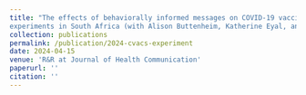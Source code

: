 ```yaml
---
title: "The effects of behaviorally informed messages on COVID-19 vaccination intentions and behavior: Evidence from randomized survey
experiments in South Africa (with Alison Buttenheim, Katherine Eyal, and Brendan Maughan-Brown)"
collection: publications
permalink: /publication/2024-cvacs-experiment
date: 2024-04-15
venue: 'R&R at Journal of Health Communication'
paperurl: ''
citation: ''
---
```





